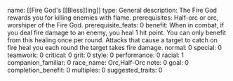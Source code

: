 name: [[Fire God's [[Bless]]ing]]
type: General
description: The Fire God rewards you for killing enemies with flame.
prerequisites: Half-orc or orc, worshiper of the Fire God.
prerequisite_feats: 0
benefit: When in combat, if you deal fire damage to an enemy, you heal 1 hit point. You can only benefit from this healing once per round. Attacks that cause a target to catch on fire heal you each round the target takes fire damage.
normal: 0
special: 0
teamwork: 0
critical: 0
grit: 0
style: 0
performance: 0
racial: 1
companion_familiar: 0
race_name: Orc,Half-Orc
note: 0
goal: 0
completion_benefit: 0
multiples: 0
suggested_traits: 0
